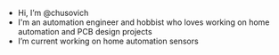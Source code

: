 - Hi, I’m @chusovich
- I'm an automation engineer and hobbist who loves working on home automation and PCB design projects
- I’m current working on home automation sensors

<!---
chusovich/chusovich is a ✨ special ✨ repository because its `README.md` (this file) appears on your GitHub profile.
You can click the Preview link to take a look at your changes.
--->
